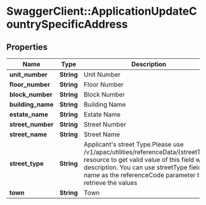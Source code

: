 # SwaggerClient::ApplicationUpdateCountrySpecificAddress

## Properties
Name | Type | Description | Notes
------------ | ------------- | ------------- | -------------
**unit_number** | **String** | Unit Number | [optional] 
**floor_number** | **String** | Floor Number | [optional] 
**block_number** | **String** | Block Number | [optional] 
**building_name** | **String** | Building Name | [optional] 
**estate_name** | **String** | Estate Name | [optional] 
**street_number** | **String** | Street Number | [optional] 
**street_name** | **String** | Street Name | [optional] 
**street_type** | **String** | Applicant&#x27;s street Type.Please use /v1/apac/utilities/referenceData/{streetType} resource to get valid value of this field with description. You can use streetType field name as the referenceCode parameter to retrieve the values | [optional] 
**town** | **String** | Town | [optional] 

